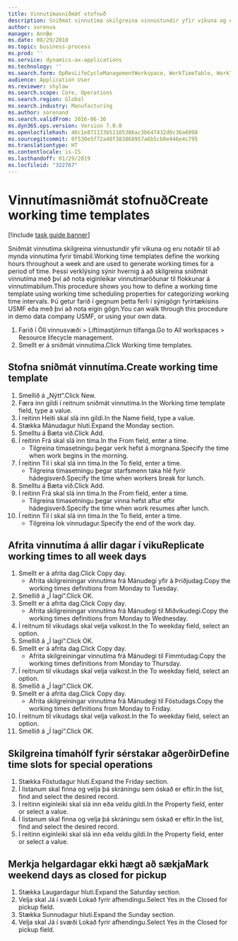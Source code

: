 ```yaml
---
title: Vinnutímasniðmát stofnuð
description: Sniðmát vinnutíma skilgreina vinnustundir yfir vikuna og eru notaðir til að mynda vinnutíma fyrir tímabil.
author: sorenva
manager: AnnBe
ms.date: 08/29/2018
ms.topic: business-process
ms.prod: ''
ms.service: dynamics-ax-applications
ms.technology: ''
ms.search.form: OpResLifeCycleManagementWorkspace, WorkTimeTable, WorkTimeCopyDayDialog
audience: Application User
ms.reviewer: shylaw
ms.search.scope: Core, Operations
ms.search.region: Global
ms.search.industry: Manufacturing
ms.author: sorenand
ms.search.validFrom: 2016-06-30
ms.dyn365.ops.version: Version 7.0.0
ms.openlocfilehash: 46c1e871133b51105386ac3b647432d0c36a6998
ms.sourcegitcommit: 0f530e5f72a40f383868957a6b5cb0e446e4c795
ms.translationtype: HT
ms.contentlocale: is-IS
ms.lasthandoff: 01/29/2019
ms.locfileid: "322767"
---
```

# <a name="create-working-time-templates"></a><span data-ttu-id="a167e-103">Vinnutímasniðmát stofnuð</span><span class="sxs-lookup"><span data-stu-id="a167e-103">Create working time templates</span></span>

[!include [task guide banner](../../includes/task-guide-banner.md)]

<span data-ttu-id="a167e-104">Sniðmát vinnutíma skilgreina vinnustundir yfir vikuna og eru notaðir til að mynda vinnutíma fyrir tímabil.</span><span class="sxs-lookup"><span data-stu-id="a167e-104">Working time templates define the working hours throughout a week and are used to generate working times for a period of time.</span></span> <span data-ttu-id="a167e-105">Þessi verklýsing sýnir hvernig á að skilgreina sniðmát vinnutíma með því að nota eiginleikar vinnutímaröðunar til flokkunar á vinnutímabilum.</span><span class="sxs-lookup"><span data-stu-id="a167e-105">This procedure shows you how to define a working time template using working time scheduling properties for categorizing working time intervals.</span></span> <span data-ttu-id="a167e-106">Þú getur farið í gegnum þetta ferli í sýnigögn fyrirtækisins USMF eða með því að nota eigin gögn.</span><span class="sxs-lookup"><span data-stu-id="a167e-106">You can walk through this procedure in demo data company USMF, or using your own data.</span></span>

1. <span data-ttu-id="a167e-107">Farið í Öll vinnusvæði > Líftímastjórnun tilfanga.</span><span class="sxs-lookup"><span data-stu-id="a167e-107">Go to All workspaces > Resource lifecycle management.</span></span>
2. <span data-ttu-id="a167e-108">Smellt er á sniðmát vinnutíma.</span><span class="sxs-lookup"><span data-stu-id="a167e-108">Click Working time templates.</span></span>

## <a name="create-working-time-template"></a><span data-ttu-id="a167e-109">Stofna sniðmát vinnutíma.</span><span class="sxs-lookup"><span data-stu-id="a167e-109">Create working time template</span></span>
1. <span data-ttu-id="a167e-110">Smellið á „Nýtt“.</span><span class="sxs-lookup"><span data-stu-id="a167e-110">Click New.</span></span>
2. <span data-ttu-id="a167e-111">Færa inn gildi í reitnum sniðmát vinnutíma.</span><span class="sxs-lookup"><span data-stu-id="a167e-111">In the Working time template field, type a value.</span></span>
3. <span data-ttu-id="a167e-112">Í reitinn Heiti skal slá inn gildi.</span><span class="sxs-lookup"><span data-stu-id="a167e-112">In the Name field, type a value.</span></span>
4. <span data-ttu-id="a167e-113">Stækka Mánudagur hluti.</span><span class="sxs-lookup"><span data-stu-id="a167e-113">Expand the Monday section.</span></span>
5. <span data-ttu-id="a167e-114">Smelltu á Bæta við.</span><span class="sxs-lookup"><span data-stu-id="a167e-114">Click Add.</span></span>
6. <span data-ttu-id="a167e-115">Í reitinn Frá skal slá inn tíma.</span><span class="sxs-lookup"><span data-stu-id="a167e-115">In the From field, enter a time.</span></span>
    * <span data-ttu-id="a167e-116">Tilgreina tímasetningu þegar verk hefst á morgnana.</span><span class="sxs-lookup"><span data-stu-id="a167e-116">Specify the time when work begins in the morning.</span></span>  
7. <span data-ttu-id="a167e-117">Í reitinn Til í skal slá inn tíma.</span><span class="sxs-lookup"><span data-stu-id="a167e-117">In the To field, enter a time.</span></span>
    * <span data-ttu-id="a167e-118">Tilgreina tímasetningu þegar starfsmenn taka hlé fyrir hádegisverð.</span><span class="sxs-lookup"><span data-stu-id="a167e-118">Specify the time when workers break for lunch.</span></span>  
8. <span data-ttu-id="a167e-119">Smelltu á Bæta við.</span><span class="sxs-lookup"><span data-stu-id="a167e-119">Click Add.</span></span>
9. <span data-ttu-id="a167e-120">Í reitinn Frá skal slá inn tíma.</span><span class="sxs-lookup"><span data-stu-id="a167e-120">In the From field, enter a time.</span></span>
    * <span data-ttu-id="a167e-121">Tilgreina tímasetningu þegar vinna hefst aftur eftir hádegisverð.</span><span class="sxs-lookup"><span data-stu-id="a167e-121">Specify the time when work resumes after lunch.</span></span>  
10. <span data-ttu-id="a167e-122">Í reitinn Til í skal slá inn tíma.</span><span class="sxs-lookup"><span data-stu-id="a167e-122">In the To field, enter a time.</span></span>
    * <span data-ttu-id="a167e-123">Tilgreina lok vinnudagur.</span><span class="sxs-lookup"><span data-stu-id="a167e-123">Specify the end of the work day.</span></span>  

## <a name="replicate-working-times-to-all-week-days"></a><span data-ttu-id="a167e-124">Afrita vinnutíma á allir dagar í viku</span><span class="sxs-lookup"><span data-stu-id="a167e-124">Replicate working times to all week days</span></span>
1. <span data-ttu-id="a167e-125">Smellt er á afrita dag.</span><span class="sxs-lookup"><span data-stu-id="a167e-125">Click Copy day.</span></span>
    * <span data-ttu-id="a167e-126">Afrita skilgreiningar vinnutíma frá Mánudegi yfir á Þriðjudag.</span><span class="sxs-lookup"><span data-stu-id="a167e-126">Copy the working times definitions from Monday to Tuesday.</span></span>  
2. <span data-ttu-id="a167e-127">Smellið á „Í lagi“.</span><span class="sxs-lookup"><span data-stu-id="a167e-127">Click OK.</span></span>
3. <span data-ttu-id="a167e-128">Smellt er á afrita dag.</span><span class="sxs-lookup"><span data-stu-id="a167e-128">Click Copy day.</span></span>
    * <span data-ttu-id="a167e-129">Afrita skilgreiningar vinnutíma frá Mánudegi til Miðvikudegi.</span><span class="sxs-lookup"><span data-stu-id="a167e-129">Copy the working times definitions from Monday to Wednesday.</span></span>  
4. <span data-ttu-id="a167e-130">Í reitnum til vikudags skal velja valkost.</span><span class="sxs-lookup"><span data-stu-id="a167e-130">In the To weekday field, select an option.</span></span>
5. <span data-ttu-id="a167e-131">Smellið á „Í lagi“.</span><span class="sxs-lookup"><span data-stu-id="a167e-131">Click OK.</span></span>
6. <span data-ttu-id="a167e-132">Smellt er á afrita dag.</span><span class="sxs-lookup"><span data-stu-id="a167e-132">Click Copy day.</span></span>
    * <span data-ttu-id="a167e-133">Afrita skilgreiningar vinnutíma frá Mánudegi til Fimmtudag.</span><span class="sxs-lookup"><span data-stu-id="a167e-133">Copy the working times definitions from Monday to Thursday.</span></span>  
7. <span data-ttu-id="a167e-134">Í reitnum til vikudags skal velja valkost.</span><span class="sxs-lookup"><span data-stu-id="a167e-134">In the To weekday field, select an option.</span></span>
8. <span data-ttu-id="a167e-135">Smellið á „Í lagi“.</span><span class="sxs-lookup"><span data-stu-id="a167e-135">Click OK.</span></span>
9. <span data-ttu-id="a167e-136">Smellt er á afrita dag.</span><span class="sxs-lookup"><span data-stu-id="a167e-136">Click Copy day.</span></span>
    * <span data-ttu-id="a167e-137">Afrita skilgreiningar vinnutíma frá Mánudegi til Föstudags.</span><span class="sxs-lookup"><span data-stu-id="a167e-137">Copy the working times definitions from Monday to Friday.</span></span>  
10. <span data-ttu-id="a167e-138">Í reitnum til vikudags skal velja valkost.</span><span class="sxs-lookup"><span data-stu-id="a167e-138">In the To weekday field, select an option.</span></span>
11. <span data-ttu-id="a167e-139">Smellið á „Í lagi“.</span><span class="sxs-lookup"><span data-stu-id="a167e-139">Click OK.</span></span>

## <a name="define-time-slots-for-special-operations"></a><span data-ttu-id="a167e-140">Skilgreina tímahólf fyrir sérstakar aðgerðir</span><span class="sxs-lookup"><span data-stu-id="a167e-140">Define time slots for special operations</span></span>
1. <span data-ttu-id="a167e-141">Stækka Föstudagur hluti.</span><span class="sxs-lookup"><span data-stu-id="a167e-141">Expand the Friday section.</span></span>
2. <span data-ttu-id="a167e-142">Í listanum skal finna og velja þá skráningu sem óskað er eftir.</span><span class="sxs-lookup"><span data-stu-id="a167e-142">In the list, find and select the desired record.</span></span>
3. <span data-ttu-id="a167e-143">Í reitinn eiginleiki skal slá inn eða veldu gildi.</span><span class="sxs-lookup"><span data-stu-id="a167e-143">In the Property field, enter or select a value.</span></span>
4. <span data-ttu-id="a167e-144">Í listanum skal finna og velja þá skráningu sem óskað er eftir.</span><span class="sxs-lookup"><span data-stu-id="a167e-144">In the list, find and select the desired record.</span></span>
5. <span data-ttu-id="a167e-145">Í reitinn eiginleiki skal slá inn eða veldu gildi.</span><span class="sxs-lookup"><span data-stu-id="a167e-145">In the Property field, enter or select a value.</span></span>

## <a name="mark-weekend-days-as-closed-for-pickup"></a><span data-ttu-id="a167e-146">Merkja helgardagar ekki hægt að sækja</span><span class="sxs-lookup"><span data-stu-id="a167e-146">Mark weekend days as closed for pickup</span></span>
1. <span data-ttu-id="a167e-147">Stækka Laugardagur hluti.</span><span class="sxs-lookup"><span data-stu-id="a167e-147">Expand the Saturday section.</span></span>
2. <span data-ttu-id="a167e-148">Velja skal Já í svæði Lokað fyrir afhendingu.</span><span class="sxs-lookup"><span data-stu-id="a167e-148">Select Yes in the Closed for pickup field.</span></span>
3. <span data-ttu-id="a167e-149">Stækka Sunnudagur hluti.</span><span class="sxs-lookup"><span data-stu-id="a167e-149">Expand the Sunday section.</span></span>
4. <span data-ttu-id="a167e-150">Velja skal Já í svæði Lokað fyrir afhendingu.</span><span class="sxs-lookup"><span data-stu-id="a167e-150">Select Yes in the Closed for pickup field.</span></span>

